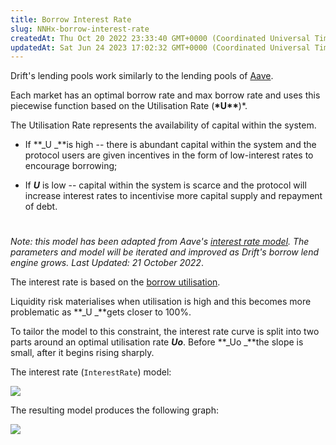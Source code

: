 ```yaml
---
title: Borrow Interest Rate
slug: NNHx-borrow-interest-rate
createdAt: Thu Oct 20 2022 23:33:40 GMT+0000 (Coordinated Universal Time)
updatedAt: Sat Jun 24 2023 17:02:32 GMT+0000 (Coordinated Universal Time)
---
```


Drift's lending pools work similarly to the lending pools of [Aave](https://app.aave.com/reserve-overview/?underlyingAsset=0xa0b86991c6218b36c1d19d4a2e9eb0ce3606eb48&marketName=proto_mainnet).

Each market has an optimal borrow rate and max borrow rate and uses this piecewise function based on the Utilisation Rate (**\*U\*\***)\*.

The Utilisation Rate represents the availability of capital within the system.&#x20;

-   If **_U _**is high -- there is abundant capital within the system and the protocol users are given incentives in the form of low-interest rates to encourage borrowing;&#x20;

-   If **_U_** is low -- capital within the system is scarce and the protocol will increase interest rates to incentivise more capital supply and repayment of debt.&#x20;

#

_Note: this model has been adapted from Aave's _[_interest rate model_](https://docs.aave.com/risk/liquidity-risk/borrow-interest-rate)_. The parameters and model will be iterated and improved as Drift's borrow lend engine grows. Last Updated: 21 October 2022_.

The interest rate is based on the [borrow utilisation](https://github.com/drift-labs/protocol-v2/blob/master/programs/drift/src/math/spot_balance.rs#L124).&#x20;

Liquidity risk materialises when utilisation is high and this becomes more problematic as **_U _**gets closer to 100%.&#x20;

To tailor the model to this constraint, the interest rate curve is split into two parts around an optimal utilisation rate **_Uo_**. Before **_Uo _**the slope is small, after it begins rising sharply.

The interest rate (`InterestRate`) model:

![](../../static/assets/MSvRPknbmzxMycrtC1zch_image.png)

The resulting model produces the following graph:&#x20;

![](../../static/assets/2w-6cQt10OwriM7aGzbKN_drift-graph-utilisationrate-1.png)
